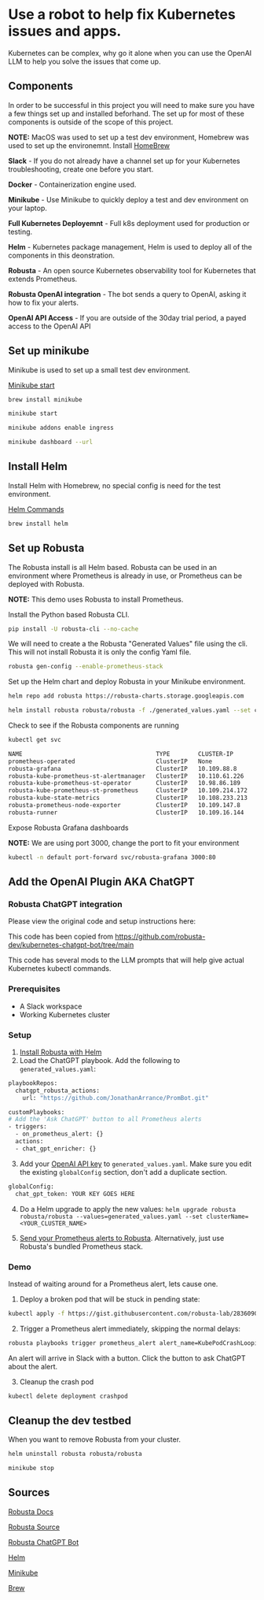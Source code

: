 # Use a robot to help fix Kubernetes issues and apps.

Kubernetes can be complex, why go it alone when you can use the OpenAI LLM to help you solve the issues that come up.

## Components

In order to be successful in this project you will need to make sure you have a few things set up and installed beforhand. The set up for most of these components is outside of the scope of this project.

**NOTE:** MacOS was used to set up a test dev environment, Homebrew was used to set up the environemnt. Install [HomeBrew](https://brew.sh)


**Slack** - If you do not already have a channel set up for your Kubernetes troubleshooting, create one before you start. 

**Docker** - Containerization engine used.

**Minikube** - Use Minikube to quickly deploy a test and dev environment on your laptop. 

**Full Kubernetes Deployemnt** - Full k8s deployment used for production or testing.

**Helm** - Kubernetes package management, Helm is used to deploy all of the components in this deonstration.

**Robusta** - An open source Kubernetes observability tool for Kubernetes that extends Prometheus.

**Robusta OpenAI integration** - The bot sends a query to OpenAI, asking it how to fix your alerts.

**OpenAI API Access** - If you are outside of the 30day trial period, a payed access to the OpenAI API 


## Set up minikube

Minikube is used to set up a small test dev environment. 

[Minikube start](https://minikube.sigs.k8s.io/docs/start/)

```bash
brew install minikube

minikube start

minikube addons enable ingress

minikube dashboard --url
```

## Install Helm

Install Helm with Homebrew, no special config is need for the test environment.

[Helm Commands](https://helm.sh/docs/helm/)

```bash
brew install helm
```

## Set up Robusta

The Robusta install is all Helm based. Robusta can be used in an environment where Prometheus is already in use, or Prometheus can be deployed with Robusta.

**NOTE:** This demo uses Robusta to install Prometheus.

Install the Python based Robusta CLI.

```bash
pip install -U robusta-cli --no-cache
```

We will need to create a the Robusta "Generated Values" file using the cli. This will not install Robusta it is only the config Yaml file.

```bash
robusta gen-config --enable-prometheus-stack
```

Set up the Helm chart and deploy Robusta in your Minikube environment.

```bash
helm repo add robusta https://robusta-charts.storage.googleapis.com

helm install robusta robusta/robusta -f ./generated_values.yaml --set clusterName=PromBot
```

Check to see if the Robusta components are running

```bash
kubectl get svc

NAME                                      TYPE        CLUSTER-IP       EXTERNAL-IP   PORT(S)                      AGE
prometheus-operated                       ClusterIP   None             <none>        9090/TCP                     51m
robusta-grafana                           ClusterIP   10.109.88.8      <none>        80/TCP                       51m
robusta-kube-prometheus-st-alertmanager   ClusterIP   10.110.61.226    <none>        9093/TCP                     51m
robusta-kube-prometheus-st-operator       ClusterIP   10.98.86.189     <none>        443/TCP                      51m
robusta-kube-prometheus-st-prometheus     ClusterIP   10.109.214.172   <none>        9090/TCP                     51m
robusta-kube-state-metrics                ClusterIP   10.108.233.213   <none>        8080/TCP                     51m
robusta-prometheus-node-exporter          ClusterIP   10.109.147.8     <none>        9104/TCP                     51m
robusta-runner                            ClusterIP   10.109.16.144    <none>        80/TCP                       51m

```

Expose Robusta Grafana dashboards

**NOTE:** We are using port 3000, change the port to fit your environment

```bash
kubectl -n default port-forward svc/robusta-grafana 3000:80
```

## Add the OpenAI Plugin AKA ChatGPT

### Robusta ChatGPT integration

Please view the original code and setup instructions here:

This code has been copied from https://github.com/robusta-dev/kubernetes-chatgpt-bot/tree/main

This code has several mods to the LLM prompts that will help give actual Kubernetes kubectl commands.

### Prerequisites
* A Slack workspace
* Working Kubernetes cluster

### Setup
1. [Install Robusta with Helm](https://docs.robusta.dev/master/installation.html)
2. Load the ChatGPT playbook. Add the following to `generated_values.yaml`: 

```bash
playbookRepos:
  chatgpt_robusta_actions:
    url: "https://github.com/JonathanArrance/PromBot.git"

customPlaybooks:
# Add the 'Ask ChatGPT' button to all Prometheus alerts
- triggers:
  - on_prometheus_alert: {}
  actions:
  - chat_gpt_enricher: {}
```

3. Add your [OpenAI API key](https://beta.openai.com/account/api-keys) to `generated_values.yaml`. Make sure you edit the existing `globalConfig` section, don't add a duplicate section.

```bash
globalConfig:
  chat_gpt_token: YOUR KEY GOES HERE
```

4. Do a Helm upgrade to apply the new values: `helm upgrade robusta robusta/robusta --values=generated_values.yaml --set clusterName=<YOUR_CLUSTER_NAME>`

5. [Send your Prometheus alerts to Robusta](https://docs.robusta.dev/master/user-guide/alert-manager.html). Alternatively, just use Robusta's bundled Prometheus stack.

### Demo
Instead of waiting around for a Prometheus alert, lets cause one.

1. Deploy a broken pod that will be stuck in pending state:

```bash
kubectl apply -f https://gist.githubusercontent.com/robusta-lab/283609047306dc1f05cf59806ade30b6/raw
```

2. Trigger a Prometheus alert immediately, skipping the normal delays:

```bash
robusta playbooks trigger prometheus_alert alert_name=KubePodCrashLooping namespace=default pod_name=example-pod
```

An alert will arrive in Slack with a button. Click the button to ask ChatGPT about the alert.

3. Cleanup the crash pod

```bash
kubectl delete deployment crashpod
```

## Cleanup the dev testbed

When you want to remove Robusta from your cluster.

```bash
helm uninstall robusta robusta/robusta

minikube stop
```

## Sources

[Robusta Docs](https://docs.robusta.dev/master/)

[Robusta Source](https://github.com/robusta-dev/robusta)

[Robusta ChatGPT Bot](https://github.com/robusta-dev/kubernetes-chatgpt-bot/tree/main)

[Helm](https://helm.sh)

[Minikube](https://minikube.sigs.k8s.io/docs/)

[Brew](https://brew.sh)
